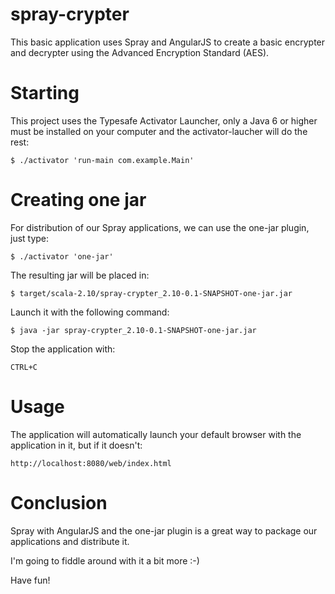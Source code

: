 # spray-crypter
This basic application uses Spray and AngularJS to create a basic encrypter and decrypter using the Advanced Encryption
Standard (AES). 

# Starting
This project uses the Typesafe Activator Launcher, only a Java 6 or higher must be installed on your computer and 
the activator-laucher will do the rest:

    $ ./activator 'run-main com.example.Main'

# Creating one jar
For distribution of our Spray applications, we can use the one-jar plugin, just type:

    $ ./activator 'one-jar'
    
The resulting jar will be placed in:
     
    $ target/scala-2.10/spray-crypter_2.10-0.1-SNAPSHOT-one-jar.jar
    
Launch it with the following command:
    
    $ java -jar spray-crypter_2.10-0.1-SNAPSHOT-one-jar.jar
    
Stop the application with:
 
    CTRL+C    

# Usage
The application will automatically launch your default browser with the application in it, but if it doesn't:

    http://localhost:8080/web/index.html
    
# Conclusion
Spray with AngularJS and the one-jar plugin is a great way to package our applications and distribute it. 

I'm going to fiddle around with it a bit more :-)
    
Have fun!